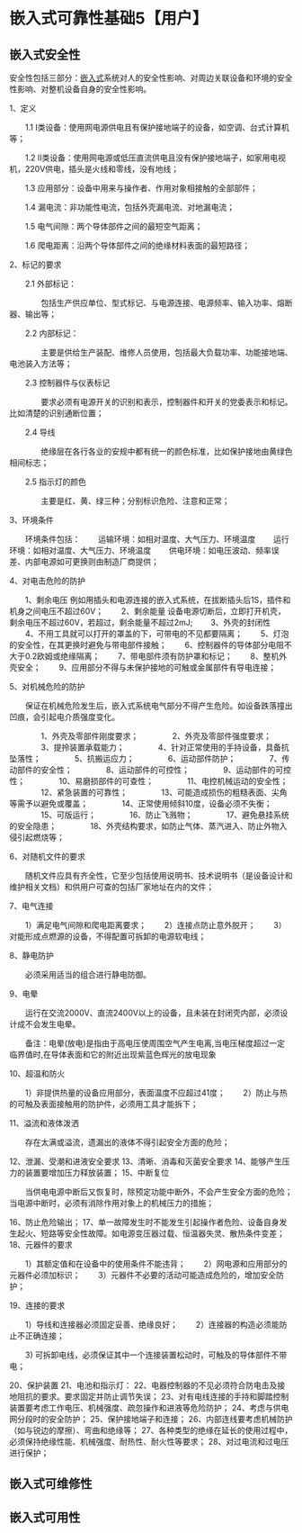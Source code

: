 # 嵌入式可靠性基础5【用户】





## 嵌入式安全性



安全性包括三部分：[嵌入式](https://so.csdn.net/so/search?q=嵌入式&spm=1001.2101.3001.7020)系统对人的安全性影响、对周边关联设备和环境的安全性影响、对整机设备自身的安全性影响。

1、定义

　　1.1 I类设备：使用网电源供电且有保护接地端子的设备，如空调、台式计算机等；

　　1.2 II类设备：使用网电源或低压直流供电且没有保护接地端子，如家用电视机，220V供电，插头是火线和零线，没有地线；

　　1.3 应用部分：设备中用来与操作者、作用对象相接触的全部部件；

　　1.4 漏电流：非功能性电流，包括外壳漏电流、对地漏电流；

　　1.5 电气间隙：两个导体部件之间的最短空气距离；

　　1.6 爬电距离：沿两个导体部件之间的绝缘材料表面的最短路径；

2、标记的要求

　　2.1 外部标记：

　　　　包括生产供应单位、型式标记、与电源连接、电源频率、输入功率、熔断器、输出等；

　　2.2 内部标记：

　　　　主要是供给生产装配、维修人员使用，包括最大负载功率、功能接地端、电池装入方法等；

　　2.3 控制器件与仪表标记

　　　　要求必须有电源开关的识别和表示，控制器件和开关的党委表示和标记。比如清楚的识别通断位置；

　　2.4 导线

　　　　绝缘层在各行各业的安规中都有统一的颜色标准，比如保护接地由黄绿色相间标志；

　　2.5 指示灯的颜色

　　　　主要是红、黄、绿三种；分别标识危险、注意和正常；

3、环境条件

　　环境条件包括：
 　　运输环境：如相对温度、大气压力、环境温度
 　　运行环境：如相对温度、大气压力、环境温度
 　　供电环境：如电压波动、频率误差、内部电源如可更换则由制造厂商提供；

4、对电击危险的防护

　　1、剩余电压 例如用插头和电源连接的嵌入式系统，在拔断插头后1S，插件和机身之间电压不超过60V；
 　　2、剩余能量 设备电源切断后，立即打开机壳，剩余电压不超过60V，若超过，剩余能量不超过2mJ;
 　　3、外壳的封闭性
 　　4、不用工具就可以打开的罩盖的下，可带电的不见都要隔离；
 　　5、灯泡的安全性，在其更换时避免与带电部件接触；
 　　6、控制器件的导体部分电阻不大于0.2欧姆或绝缘隔离；
 　　7、带电部件须有防护罩和标记；
 　　8、整机外壳安全；
 　　9、应用部分不得与未保护接地的可触或金属部件有导电连接；

5、对机械危险的防护

　　保证在机械危险发生后，嵌入式系统电气部分不得产生危险。如设备跌落撞出凹痕，会引起电介质强度变化。

　　　　1、外壳及零部件刚度要求；
 　　　　2、外壳及零部件强度要求；
 　　　　3、提拎装置承载能力；
 　　　　4、针对正常使用的手持设备，具备抗坠落性；
 　　　　5、抗搬运应力；
 　　　　6、运动部件防护；
 　　　　7、传动部件的安全性；
 　　　　8、运动部件的可控性；
 　　　　9、运动部件的可控性；
 　　　　10、易磨损部件的可查性；
 　　　　11、电控机械运动的安全性；
 　　　　12、紧急装置的可靠性；
 　　　　13、可能造成损伤的粗糙表面、尖角等需予以避免或覆盖；
 　　　　14、正常使用倾斜10度，设备必须不失衡；
 　　　　15、可版运行；
 　　　　16、防止飞溅物；
 　　　　17、避免悬挂系统的安全隐患；
 　　　　18、外壳结构要求，如防止气体、蒸汽进入、防止外物入侵引起燃烧等；

6、对随机文件的要求

　　随机文件应具有齐全性，它至少包括使用说明书、技术说明书（是设备设计和维护相关文档）和供用户可查的包括厂家地址在内的文件；

7、电气连接

　　1）满足电气间隙和爬电距离要求；
 　　2）连接点防止意外脱开；
 　　3）对能形成点燃源的设备，不得配置可拆卸的电源软电线；

8、静电防护

　　必须采用适当的组合进行静电防御。

9、电晕

　　运行在交流2000V、直流2400V以上的设备，且未装在封闭壳内部，必须设计成不会发生电晕。

　　备注：电晕(放电)是指由于高电压使周围空气产生电离,当电压梯度超过一定临界值时,在导体表面和它的附近出现紫蓝色辉光的放电现象

10、超温和防火

　　1）非提供热量的设备应用部分，表面温度不应超过41度；
 　　2）防止与热的可触及表面接触用的防护件，必须用工具才能拆下；

11、溢流和液体泼洒

　　存在太满或溢流，遗漏出的液体不得引起安全方面的危险；

12、泄漏、受潮和进液安全要求
 13、清晰、消毒和灭菌安全要求
 14、能够产生压力的装置要增加压力释放装置；
 15、中断复位

　　当供电电源中断后又恢复时，除预定功能中断外，不会产生安全方面的危险；当电源中断时，必须有消除作用对象上的机械压力的措施；

16、防止危险输出；
 17、单一故障发生时不能发生引起操作者危险、设备自身发生起火、短路等安全性故障。如电源变压器过载、恒温器失灵、散热条件变差；
 18、元器件的要求

　　1）其额定值和在设备中的使用条件不能违背；
 　　2）网电源和应用部分的元器件必须加标识；
 　　3）元器件不必要的活动可能造成危险的，增加安全防护；

19、连接的要求

　　1）导线和连接器必须固定妥善、绝缘良好；
 　　2）连接器的构造必须能防止不正确连接；

 　　3) 可拆卸电线，必须保证其中一个连接装置松动时，可触及的导体部件不带电；

20、保护装置
 21、电池和指示灯：
 22、电器控制器的不见必须符合防电击及接地阻抗的要求。要求固定并防止调节失误；
 23、对有电线连接的手持和脚踏控制装置要考虑工作电压、机械强度、疏忽操作和进液等危险防护；
 24、考虑与供电网分段时的安全防护；
 25、保护接地端子和连接；
 26、内部连线要考虑机械防护（如与锐边的摩擦）、弯曲和绝缘等；
 27、各种类型的绝缘在延长的使用过程中，必须保持绝缘性能、机械强度、耐热性、耐火性等要求；
 28、对过电流和过电压进行保护；





## 嵌入式可维修性









## 嵌入式可用性












